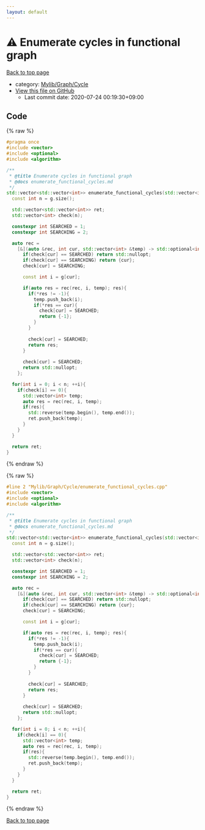 ```yaml
---
layout: default
---
```


<!-- mathjax config similar to math.stackexchange -->
<script type="text/javascript" async
  src="https://cdnjs.cloudflare.com/ajax/libs/mathjax/2.7.5/MathJax.js?config=TeX-MML-AM_CHTML">
</script>
<script type="text/x-mathjax-config">
  MathJax.Hub.Config({
    TeX: { equationNumbers: { autoNumber: "AMS" }},
    tex2jax: {
      inlineMath: [ ['$','$'] ],
      processEscapes: true
    },
    "HTML-CSS": { matchFontHeight: false },
    displayAlign: "left",
    displayIndent: "2em"
  });
</script>

<script type="text/javascript" src="https://cdnjs.cloudflare.com/ajax/libs/jquery/3.4.1/jquery.min.js"></script>
<script src="https://cdn.jsdelivr.net/npm/jquery-balloon-js@1.1.2/jquery.balloon.min.js" integrity="sha256-ZEYs9VrgAeNuPvs15E39OsyOJaIkXEEt10fzxJ20+2I=" crossorigin="anonymous"></script>
<script type="text/javascript" src="../../../../assets/js/copy-button.js"></script>
<link rel="stylesheet" href="../../../../assets/css/copy-button.css" />


# :warning: Enumerate cycles in functional graph

<a href="../../../../index.html">Back to top page</a>

* category: <a href="../../../../index.html#a962efc2861dbe1e0963e7d8bf7dda18">Mylib/Graph/Cycle</a>
* <a href="{{ site.github.repository_url }}/blob/master/Mylib/Graph/Cycle/enumerate_functional_cycles.cpp">View this file on GitHub</a>
    - Last commit date: 2020-07-24 00:19:30+09:00




## Code

<a id="unbundled"></a>
{% raw %}
```cpp
#pragma once
#include <vector>
#include <optional>
#include <algorithm>

/**
 * @title Enumerate cycles in functional graph
 * @docs enumerate_functional_cycles.md
 */
std::vector<std::vector<int>> enumerate_functional_cycles(std::vector<int> g){
  const int n = g.size();

  std::vector<std::vector<int>> ret;
  std::vector<int> check(n);

  constexpr int SEARCHED = 1;
  constexpr int SEARCHING = 2;

  auto rec =
    [&](auto &rec, int cur, std::vector<int> &temp) -> std::optional<int> {
      if(check[cur] == SEARCHED) return std::nullopt;
      if(check[cur] == SEARCHING) return {cur};
      check[cur] = SEARCHING;

      const int i = g[cur];

      if(auto res = rec(rec, i, temp); res){
        if(*res != -1){
          temp.push_back(i);
          if(*res == cur){
            check[cur] = SEARCHED;
            return {-1};
          }
        }
        
        check[cur] = SEARCHED;
        return res;
      }
      
      check[cur] = SEARCHED;
      return std::nullopt;
    };

  for(int i = 0; i < n; ++i){
    if(check[i] == 0){
      std::vector<int> temp;
      auto res = rec(rec, i, temp);
      if(res){
        std::reverse(temp.begin(), temp.end());
        ret.push_back(temp);
      }
    }
  }

  return ret;
}

```
{% endraw %}

<a id="bundled"></a>
{% raw %}
```cpp
#line 2 "Mylib/Graph/Cycle/enumerate_functional_cycles.cpp"
#include <vector>
#include <optional>
#include <algorithm>

/**
 * @title Enumerate cycles in functional graph
 * @docs enumerate_functional_cycles.md
 */
std::vector<std::vector<int>> enumerate_functional_cycles(std::vector<int> g){
  const int n = g.size();

  std::vector<std::vector<int>> ret;
  std::vector<int> check(n);

  constexpr int SEARCHED = 1;
  constexpr int SEARCHING = 2;

  auto rec =
    [&](auto &rec, int cur, std::vector<int> &temp) -> std::optional<int> {
      if(check[cur] == SEARCHED) return std::nullopt;
      if(check[cur] == SEARCHING) return {cur};
      check[cur] = SEARCHING;

      const int i = g[cur];

      if(auto res = rec(rec, i, temp); res){
        if(*res != -1){
          temp.push_back(i);
          if(*res == cur){
            check[cur] = SEARCHED;
            return {-1};
          }
        }
        
        check[cur] = SEARCHED;
        return res;
      }
      
      check[cur] = SEARCHED;
      return std::nullopt;
    };

  for(int i = 0; i < n; ++i){
    if(check[i] == 0){
      std::vector<int> temp;
      auto res = rec(rec, i, temp);
      if(res){
        std::reverse(temp.begin(), temp.end());
        ret.push_back(temp);
      }
    }
  }

  return ret;
}

```
{% endraw %}

<a href="../../../../index.html">Back to top page</a>

